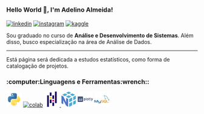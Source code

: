 ### Hello World :wave:, I'm Adelino Almeida!

<p align="left">
  <a href="https://www.linkedin.com/in/adelino-saraiva-loureiro-almeida-927558218/" target="blank"><img align="center" src="https://cdn.jsdelivr.net/npm/simple-icons@3.0.1/icons/linkedin.svg" alt="linkedin" height="30" width="30" /></a>
  <a href="https://www.instagram.com/pyrataria/" target="blank"><img align="center" src="https://cdn.jsdelivr.net/npm/simple-icons@3.0.1/icons/instagram.svg" alt="instagram" height="30" width="30" /></a>
  <a href="https://www.kaggle.com/adelinoalmeida" target="blank"><img align="center" src="https://cdn.jsdelivr.net/npm/simple-icons@3.0.1/icons/kaggle.svg" alt="kaggle" height="30" width="30" /></a>
</p>

Sou graduado no curso de **Análise e Desenvolvimento de Sistemas**. Além disso, busco especialização na área de Análise de Dados.  

------

Está página será dedicada a estudos estatísticos, como forma de catalogação de projetos.
<h3 align="left">:computer:Linguagens e Ferramentas:wrench::</h3>
<a href="https://www.python.org" target="_blank"><img src="https://github.com/devicons/devicon/blob/master/icons/python/python-original.svg" alt="python" width="40" height="40"/></a>
<a href="https://colab.google/" target="_blank"><img src="https://upload.wikimedia.org/wikipedia/commons/d/d0/Google_Colaboratory_SVG_Logo.svg" alt="colab" width="40" height="40"/></a>  
<a href="https://pandas.pydata.org/" target="_blank"><img src="https://github.com/devicons/devicon/blob/master/icons/pandas/pandas-original.svg" alt="pandas" width="40" height="40"/>    </a>
<a href="https://numpy.org/" target="_blank"><img src="https://github.com/devicons/devicon/blob/master/icons/numpy/numpy-original.svg" alt="numpy" width="40" height="40"/></a>
<a href="https://plotly.com/" target="_blank"><img src="https://github.com/devicons/devicon/blob/master/icons/plotly/plotly-original-wordmark.svg" alt="plotly" width="40" height="40"/></a>
<a href="https://mysql.com/" target="_blank"><img src="https://github.com/devicons/devicon/blob/master/icons/mysql/mysql-original-wordmark.svg" alt="mysql" width="40" height="40"/></a>
